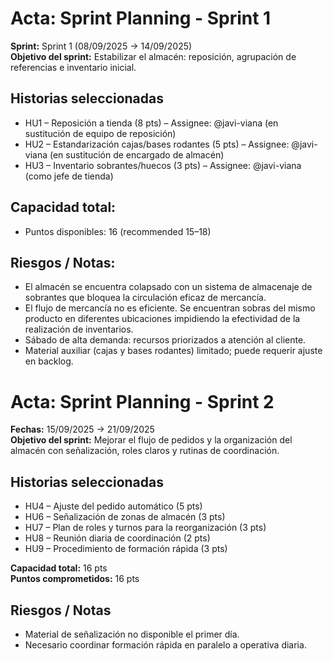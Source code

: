 # Acta: Sprint Planning - Sprint 1

**Sprint:** Sprint 1 (08/09/2025 → 14/09/2025)  
**Objetivo del sprint:** Estabilizar el almacén: reposición, agrupación de referencias e inventario inicial.

## Historias seleccionadas
- HU1 – Reposición a tienda (8 pts) – Assignee: @javi-viana (en sustitución de equipo de reposición)
- HU2 – Estandarización cajas/bases rodantes (5 pts) – Assignee: @javi-viana (en sustitución de encargado de almacén)  
- HU3 – Inventario sobrantes/huecos (3 pts) – Assignee: @javi-viana (como jefe de tienda)

## Capacidad total:
- Puntos disponibles: 16 (recommended 15–18)

## Riesgos / Notas:
- El almacén se encuentra colapsado con un sistema de almacenaje de sobrantes que bloquea la circulación eficaz de mercancía.
- El flujo de mercancía no es eficiente. Se encuentran sobras del mismo producto en diferentes ubicaciones impidiendo la efectividad de la realización de inventarios.
- Sábado de alta demanda: recursos priorizados a atención al cliente.
- Material auxiliar (cajas y bases rodantes) limitado; puede requerir ajuste en backlog.

# Acta: Sprint Planning - Sprint 2

**Fechas:** 15/09/2025 → 21/09/2025  
**Objetivo del sprint:** Mejorar el flujo de pedidos y la organización del almacén con señalización, roles claros y rutinas de coordinación.

## Historias seleccionadas
- HU4 – Ajuste del pedido automático (5 pts)  
- HU6 – Señalización de zonas de almacén (3 pts)  
- HU7 – Plan de roles y turnos para la reorganización (3 pts)  
- HU8 – Reunión diaria de coordinación (2 pts)  
- HU9 – Procedimiento de formación rápida (3 pts)  

**Capacidad total:** 16 pts  
**Puntos comprometidos:** 16 pts  

## Riesgos / Notas
- Material de señalización no disponible el primer día.  
- Necesario coordinar formación rápida en paralelo a operativa diaria.  

